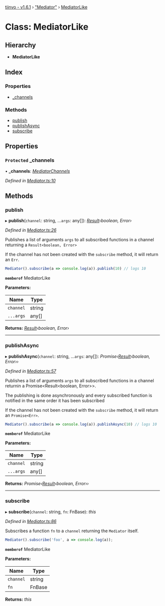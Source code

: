 [tiinvo - v1.6.1](../README.md) › ["Mediator"](../modules/_mediator_.md) › [MediatorLike](_mediator_.mediatorlike.md)

# Class: MediatorLike

## Hierarchy

* **MediatorLike**

## Index

### Properties

* [_channels](_mediator_.mediatorlike.md#protected-_channels)

### Methods

* [publish](_mediator_.mediatorlike.md#publish)
* [publishAsync](_mediator_.mediatorlike.md#publishasync)
* [subscribe](_mediator_.mediatorlike.md#subscribe)

## Properties

### `Protected` _channels

• **_channels**: *[MediatorChannels](../interfaces/_mediator_.mediatorchannels.md)*

*Defined in [Mediator.ts:10](https://github.com/OctoD/tiinvo/blob/2f7d94f/src/Mediator.ts#L10)*

## Methods

###  publish

▸ **publish**(`channel`: string, ...`args`: any[]): *[Result](../modules/_result_.md#result)‹boolean, Error›*

*Defined in [Mediator.ts:26](https://github.com/OctoD/tiinvo/blob/2f7d94f/src/Mediator.ts#L26)*

Publishes a list of arguments `args` to all subscribed functions in a channel returning a `Result<boolean, Error>`

If the channel has not been created with the `subscribe` method, it will return an `Err`.

```ts
Mediator().subscribe(a => console.log(a)).publish(10) // logs 10
```

**`memberof`** MediatorLike

**Parameters:**

Name | Type |
------ | ------ |
`channel` | string |
`...args` | any[] |

**Returns:** *[Result](../modules/_result_.md#result)‹boolean, Error›*

___

###  publishAsync

▸ **publishAsync**(`channel`: string, ...`args`: any[]): *Promise‹[Result](../modules/_result_.md#result)‹boolean, Error››*

*Defined in [Mediator.ts:57](https://github.com/OctoD/tiinvo/blob/2f7d94f/src/Mediator.ts#L57)*

Publishes a list of arguments `args` to all subscribed functions in a channel returnin a Promise<Result<boolean, Error>>.

The publishing is done asynchronously and every subscribed function is notified in the same order
it has been subscribed

If the channel has not been created with the `subscribe` method, it will return an `Promise<Err>`.

```ts
Mediator().subscribe(a => console.log(a)).publishAsync(10) // logs 10
```

**`memberof`** MediatorLike

**Parameters:**

Name | Type |
------ | ------ |
`channel` | string |
`...args` | any[] |

**Returns:** *Promise‹[Result](../modules/_result_.md#result)‹boolean, Error››*

___

###  subscribe

▸ **subscribe**(`channel`: string, `fn`: FnBase): *this*

*Defined in [Mediator.ts:86](https://github.com/OctoD/tiinvo/blob/2f7d94f/src/Mediator.ts#L86)*

Subscribes a function `fn` to a `channel` returning the `Mediator` itself.

```ts
Mediator().subscribe('foo', a => console.log(a));
```

**`memberof`** MediatorLike

**Parameters:**

Name | Type |
------ | ------ |
`channel` | string |
`fn` | FnBase |

**Returns:** *this*
